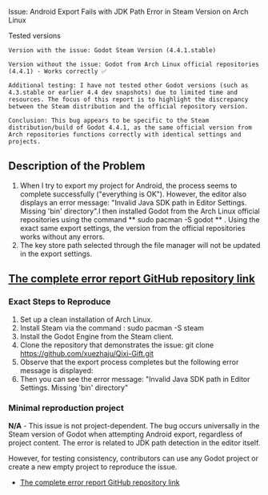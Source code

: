 Issue: Android Export Fails with JDK Path Error in Steam Version on Arch Linux

Tested versions

    Version with the issue: Godot Steam Version (4.4.1.stable)

    Version without the issue: Godot from Arch Linux official repositories (4.4.1) - Works correctly ✅

    Additional testing: I have not tested other Godot versions (such as 4.3.stable or earlier 4.4 dev snapshots) due to limited time and resources. The focus of this report is to highlight the discrepancy between the Steam distribution and the official repository version.

    Conclusion: This bug appears to be specific to the Steam distribution/build of Godot 4.4.1, as the same official version from Arch repositories functions correctly with identical settings and projects.

## Description of the Problem 
1. When I try to export my project for Android, the process seems to complete successfully ("everything is OK"). However, the editor also displays an error message: "Invalid Java SDK path in Editor Settings. Missing 'bin' directory".I then installed Godot from the Arch Linux official repositories using the command ** sudo pacman -S godot ** . Using the exact same export settings, the version from the official repositories works without any errors.
2. The key store path selected through the file manager will not be updated in the export settings.
   
 
## [The complete error report GitHub repository link](https://github.com/xuezhaju/Issue-Android-Export-Fails-with-JDK-Path-Error-in-Steam-Version-on-Arch-Linux)

### **Exact Steps to Reproduce**
1. Set up a clean installation of Arch Linux.
2. Install Steam via the command : 
    sudo pacman -S steam
3. Install the Godot Engine from the Steam client.
4. Clone the repository that demonstrates the issue:
    git clone https://github.com/xuezhaju/Qixi-Gift.git
5. Observe that the export process completes but the following error message is displayed:
6. Then you can see the error message:
    "Invalid Java SDK path in Editor Settings. Missing 'bin' directory"


### **Minimal reproduction project**

**N/A** - This issue is not project-dependent. The bug occurs universally in the Steam version of Godot when attempting Android export, regardless of project content. The error is related to JDK path detection in the editor itself.

However, for testing consistency, contributors can use any Godot project or create a new empty project to reproduce the issue.

- [The complete error report GitHub repository link](https://github.com/xuezhaju/Issue-Android-Export-Fails-with-JDK-Path-Error-in-Steam-Version-on-Arch-Linux)